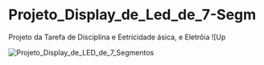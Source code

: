 # Projeto_Display_de_Led_de_7-Segm
Projeto da Tarefa de Disciplina e Eetricidade ásica, e Eletrôia
![Up

![Projeto_Display_de_LED_de_7_Segmentos](https://github.com/user-attachments/assets/9eec8055-4d3a-4ee0-8d12-18627fa1eed5)
